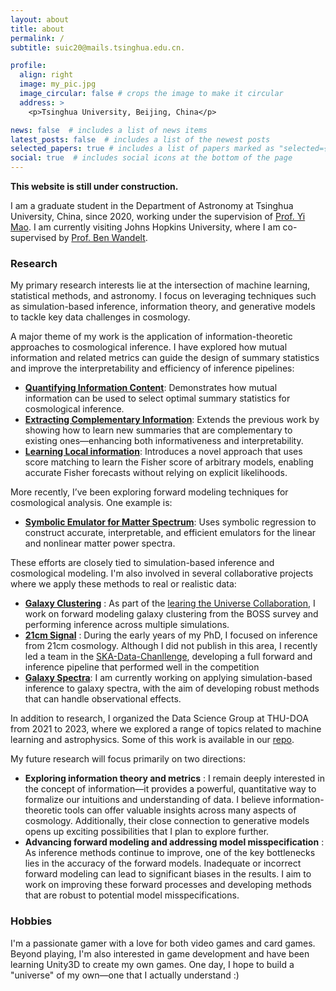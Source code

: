 ```yaml
---
layout: about
title: about
permalink: /
subtitle: suic20@mails.tsinghua.edu.cn.

profile:
  align: right
  image: my_pic.jpg
  image_circular: false # crops the image to make it circular
  address: >
    <p>Tsinghua University, Beijing, China</p>

news: false  # includes a list of news items
latest_posts: false  # includes a list of the newest posts
selected_papers: true # includes a list of papers marked as "selected={true}"
social: true  # includes social icons at the bottom of the page
---
```

**This website is still under construction.**

I am a graduate student in the Department of Astronomy at Tsinghua University, China, since 2020, working under the supervision of [Prof. Yi Mao](http://i.astro.tsinghua.edu.cn/~ymao/members/). I am currently visiting Johns Hopkins University, where I am co-supervised by [Prof. Ben Wandelt](https://benwandelt.org/).

### Research

My primary research interests lie at the intersection of machine learning, statistical methods, and astronomy. I focus on leveraging techniques such as simulation-based inference, information theory, and generative models to tackle key data challenges in cosmology.

A major theme of my work is the application of information-theoretic approaches to cosmological inference. I have explored how mutual information and related metrics can guide the design of summary statistics and improve the interpretability and efficiency of inference pipelines:

* [**Quantifying Information Content**](https://arxiv.org/abs/2307.04994): Demonstrates how mutual information can be used to select optimal summary statistics for cosmological inference.
* [**Extracting Complementary Information**](https://arxiv.org/abs/2410.07548): Extends the previous work by showing how to learn new summaries that are complementary to existing ones—enhancing both informativeness and interpretability.
* [**Learning Local information**](https://arxiv.org/abs/2507.07833): Introduces a novel approach that uses score matching to learn the Fisher score of arbitrary models, enabling accurate Fisher forecasts without relying on explicit likelihoods.

More recently, I’ve been exploring forward modeling techniques for cosmological analysis. One example is:

* [**Symbolic Emulator for Matter Spectrum**](https://arxiv.org/abs/2410.14623): Uses symbolic regression to construct accurate, interpretable, and efficient emulators for the linear and nonlinear matter power spectra.

These efforts are closely tied to simulation-based inference and cosmological modeling. I'm also involved in several collaborative projects where we apply these methods to real or realistic data:

* [**Galaxy Clustering**](https://github.com/maho3/ltu-cmass) :  As part of the [learing the Universe Collaboration](https://learning-the-universe.org/), I work on forward modeling galaxy clustering from the BOSS survey and performing inference across multiple simulations.
* [**21cm Signal**](https://github.com/suicee/21cmPipeline) : During the early years of my PhD, I focused on inference from 21cm cosmology. Although I did not publish in this area, I recently led a team in the [SKA-Data-Chanllenge](https://sdc3.skao.int/challenges/inference), developing a full forward and inference pipeline that performed well in the competition
* [**Galaxy Spectra**](https://github.com/suicee/spec_sbi): I am currently working on applying simulation-based inference to galaxy spectra, with the aim of developing robust methods that can handle observational effects.

In addition to research, I organized the Data Science Group at THU-DOA from 2021 to 2023, where we explored a range of topics related to machine learning and astrophysics. Some of this work is available in our [repo](https://github.com/ZechangSun/THU-DoA-DATA-SCIENCE).

My future research will focus primarily on two directions:

* **Exploring information theory and metrics** : I remain deeply interested in the concept of information—it provides a powerful, quantitative way to formalize our intuitions and understanding of data. I believe information-theoretic tools can offer valuable insights across many aspects of cosmology. Additionally, their close connection to generative models opens up exciting possibilities that I plan to explore further.
* **Advancing forward modeling and addressing model misspecification** : As inference methods continue to improve, one of the key bottlenecks lies in the accuracy of the forward models. Inadequate or incorrect forward modeling can lead to significant biases in the results. I aim to work on improving these forward processes and developing methods that are robust to potential model misspecifications.

### Hobbies

I'm a passionate gamer with a love for both video games and card games. Beyond playing, I'm also interested in game development and have been learning Unity3D to create my own games. One day, I hope to build a "universe" of my own—one that I actually understand :)
